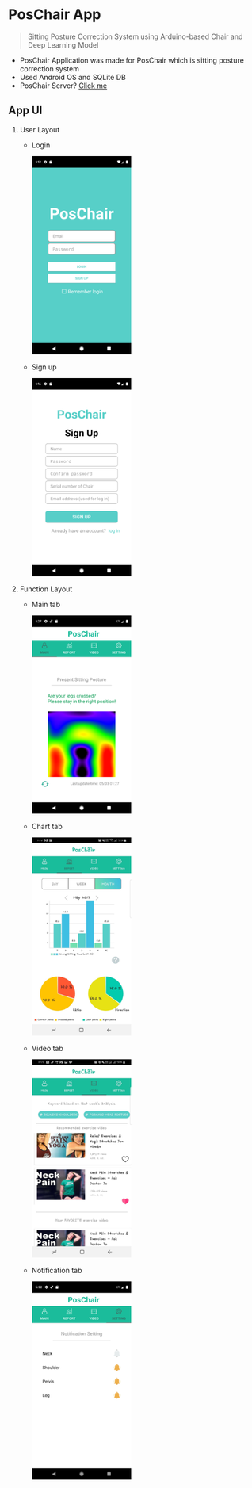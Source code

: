 # PosChair App 

> Sitting Posture Correction System using Arduino-based Chair and Deep Learning Model

* PosChair Application was made for PosChair which is sitting posture correction system
* Used Android OS and SQLite DB
* PosChair Server? [Click me](https://github.com/heejoe0222/poschair_server)


## App UI


1. User Layout
	- Login 	
	
		<img src ='./image/login.png' width = '200' height = '400' />


	- Sign up
		
		<img src ='./image/signup.png' width = '200' height = '400' />

2. Function Layout
	- Main tab
	
		<img src ='./image/main.png' width = '200' height = '400' />
	- Chart tab
	
		<img src ='./image/chart.jpg' width = '200' height = '400' />
	- Video tab
		
		<img src ='./image/video.jpg' width = '200' height = '400' />
	- Notification tab

		<img src ='./image/notification.png' width = '200' height = '400' />
